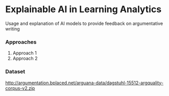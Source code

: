 # **Explainable AI in Learning Analytics**
Usage and explanation of AI models to provide feedback on argumentative writing

### Approaches
1. Approach 1
2. Approach 2

### Dataset
http://argumentation.bplaced.net/arguana-data/dagstuhl-15512-argquality-corpus-v2.zip